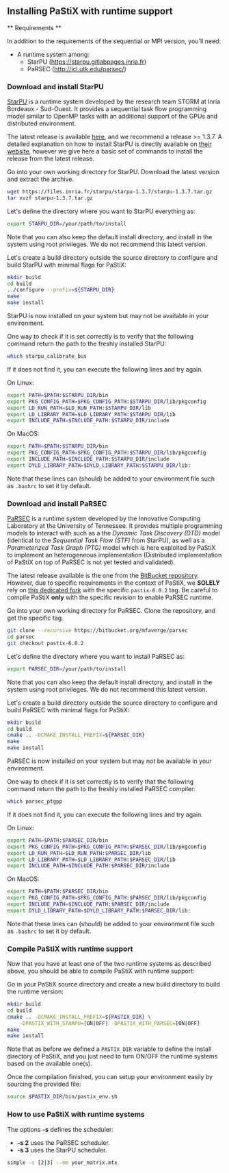 ## Installing PaStiX with runtime support

** Requirements **

In addition to the requirements of the sequential or MPI version, you'll need:

  * A runtime system among:
    * StarPU (https://starpu.gitlabpages.inria.fr)
    * PaRSEC (http://icl.utk.edu/parsec/)

### Download and install StarPU

[StarPU](https://starpu.gitlabpages.inria.fr) is a runtime system
developed by the research team STORM at Inria Bordeaux -
Sud-Ouest. It provides a sequential task flow programming model similar
to OpenMP tasks with an additional support of the GPUs and distributed
environment.

The latest release is available
[here](https://files.inria.fr/starpu/), and we recommend a release >=
1.3.7.
A detailed explanation on how to install StarPU is directly available
on [their
website](https://files.inria.fr/starpu/testing/master/doc/html/BuildingAndInstallingStarPU.html),
however we give here a basic set of commands to install the release
from the latest release.

Go into your own working directory for StarPU.
Download the latest version and extract the archive.

```sh
wget https://files.inria.fr/starpu/starpu-1.3.7/starpu-1.3.7.tar.gz
tar xvzf starpu-1.3.7.tar.gz
```

Let's define the directory where you want to StarPU everything as:
```sh
export STARPU_DIR=/your/path/to/install
```
Note that you can also keep the default install directory, and install
in the system using root privileges. We do not recommend this latest version.

Let's create a build directory outside the source directory to
configure and build StarPU with minimal flags for PaStiX:
```sh
mkdir build
cd build
../configure --prefix=${STARPU_DIR}
make
make install
```

StarPU is now installed on your system but may not be available in
your environment.

One way to check if it is set correctly is to verify that the following command
return the path to the freshly installed StarPU:
```sh
which starpu_calibrate_bus
```

If it does not find it, you can execute the following lines and try
again.

On Linux:
```sh
export PATH=$PATH:$STARPU_DIR/bin
export PKG_CONFIG_PATH=$PKG_CONFIG_PATH:$STARPU_DIR/lib/pkgconfig
export LD_RUN_PATH=$LD_RUN_PATH:$STARPU_DIR/lib
export LD_LIBRARY_PATH=$LD_LIBRARY_PATH:$STARPU_DIR/lib
export INCLUDE_PATH=$INCLUDE_PATH:$STARPU_DIR/include
```

On MacOS:
```sh
export PATH=$PATH:$STARPU_DIR/bin
export PKG_CONFIG_PATH=$PKG_CONFIG_PATH:$STARPU_DIR/lib/pkgconfig
export INCLUDE_PATH=$INCLUDE_PATH:$STARPU_DIR/include
export DYLD_LIBRARY_PATH=$DYLD_LIBRARY_PATH:$STARPU_DIR/lib:
```

Note that these lines can (should) be added to your environment file
such as `.bashrc` to set it by default.

### Download and install PaRSEC

[PaRSEC](http://icl.utk.edu/parsec/) is a runtime system developed by the Innovative Computing
Laboratory at the University of Tennessee. It provides multiple
programming models to interact with such as a the _Dynamic Task
Discovery (DTD)_ model (identical to the _Sequential Task Flow (STF)_
from StarPU), as well as a _Parameterized Task Graph (PTG)_ model
which is here exploited by PaStiX to implement an
heterogeneous implementation (Distributed implementation of PaStiX on
top of PaRSEC is not yet tested and validated).

The latest release available is the one from the [BitBucket
repository](https://bitbucket.org/icldistcomp/parsec). However, due to specific requirements in the context of
PaStiX, we **SOLELY** rely on [this dedicated
fork](https://bitbucket.org/mfaverge/parsec) with the specific
`pastix-6.0.2` tag. Be careful to compile PaStiX **only** with the
specific revision to enable PaRSEC runtime.

Go into your own working directory for PaRSEC.
Clone the repository, and get the specific tag.

```sh
git clone --recursive https://bitbucket.org/mfaverge/parsec
cd parsec
git checkout pastix-6.0.2
```

Let's define the directory where you want to install PaRSEC as:
```sh
export PARSEC_DIR=/your/path/to/install
```

Note that you can also keep the default install directory, and install
in the system using root privileges. We do not recommend this latest version.

Let's create a build directory outside the source directory to
configure and build PaRSEC with minimal flags for PaStiX:
```sh
mkdir build
cd build
cmake .. -DCMAKE_INSTALL_PREFIX=${PARSEC_DIR}
make
make install
```

PaRSEC is now installed on your system but may not be available in
your environment.

One way to check if it is set correctly is to verify that the following command
return the path to the freshly installed PaRSEC compiler:
```sh
which parsec_ptgpp
```

If it does not find it, you can execute the following lines and try
again.

On Linux:
```sh
export PATH=$PATH:$PARSEC_DIR/bin
export PKG_CONFIG_PATH=$PKG_CONFIG_PATH:$PARSEC_DIR/lib/pkgconfig
export LD_RUN_PATH=$LD_RUN_PATH:$PARSEC_DIR/lib
export LD_LIBRARY_PATH=$LD_LIBRARY_PATH:$PARSEC_DIR/lib
export INCLUDE_PATH=$INCLUDE_PATH:$PARSEC_DIR/include
```

On MacOS:
```sh
export PATH=$PATH:$PARSEC_DIR/bin
export PKG_CONFIG_PATH=$PKG_CONFIG_PATH:$PARSEC_DIR/lib/pkgconfig
export INCLUDE_PATH=$INCLUDE_PATH:$PARSEC_DIR/include
export DYLD_LIBRARY_PATH=$DYLD_LIBRARY_PATH:$PARSEC_DIR/lib:
```

Note that these lines can (should) be added to your environment file
such as `.bashrc` to set it by default.

### Compile PaStiX with runtime support

Now that you have at least one of the two runtime systems as
described above, you should be able to compile PaStiX with
runtime support:

Go in your PaStiX source directory and create a new build directory to
build the runtime version:
```sh
mkdir build
cd build
cmake .. -DCMAKE_INSTALL_PREFIX=${PASTIX_DIR} \
    -DPASTIX_WITH_STARPU=[ON|OFF] -DPASTIX_WITH_PARSEC=[ON|OFF]
make
make install
```

Note that as before we defined a `PASTIX_DIR` variable to define the
install directory of PaStiX, and you just need to turn ON/OFF the
runtime systems based on the available one(s).

Once the compilation finished, you can setup your environment easily
by sourcing the provided file:
```sh
source $PASTIX_DIR/bin/pastix_env.sh
```

### How to use PaStiX with runtime systems

The options **-s** defines the scheduler:
* **-s 2** uses the PaRSEC scheduler.
* **-s 3** uses the StarPU scheduler.

```sh
simple -s [2|3] --mm your_matrix.mtx
```
